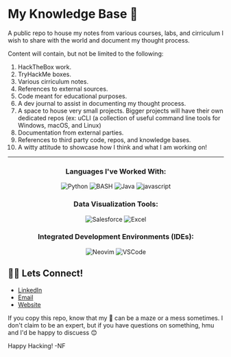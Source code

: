 # My Knowledge Base 🧠
A public repo to house my notes from various courses, labs, and cirriculum I wish to share with the world and document my thought process.

Content will contain, but not be limited to the following:
1. HackTheBox work.
2. TryHackMe boxes.
3. Various cirriculum notes.
4. References to external sources.
5. Code meant for educational purposes.
6. A dev journal to assist in documenting my thought process.
7. A space to house very small projects. Bigger projects will have their own dedicated repos (ex: uCLI (a collection of useful command line tools for Windows, macOS, and Linux)
8. Documentation from external parties.
9. References to third party code, repos, and knowledge bases.
10. A witty attitude to showcase how I think and what I am working on!

---

<p align="center">
<h3 align="center">Languages I've Worked With:</h3>
<p align="center">
    <img src="https://img.shields.io/badge/Python-3776AB?style=for-the-badge&logo=python&logoColor=white" alt="Python">
    <img src="https://img.shields.io/badge/BASH-13A13A?style=for-the-badge&logo=gnubash&logoColor=white" alt="BASH">
    <img src="https://img.shields.io/badge/Java-ED8B00?style=for-the-badge&logo=coffeescript&logoColor=white" alt="Java">
    <img src="https://img.shields.io/badge/JS-F7DF1E?style=for-the-badge&logo=javascript&logoColor=white" alt="javascript">
 
 
 
<p align="center">
<h3 align="center">Data Visualization Tools:</h3>
<p align="center">
    <img src="https://img.shields.io/badge/Salesforce-00A1E0?style=for-the-badge&logo=Salesforce&logoColor=white" alt="Salesforce">
    <img src="https://img.shields.io/badge/MS_Excel-217346?style=for-the-badge&logo=microsoftexcel&logoColor=white" alt="Excel">


<p align="center">
<h3 align="center">Integrated Development Environments (IDEs):</h3>
<p align="center">
    <img src="https://img.shields.io/badge/NeoVim-8A2BE2.svg?style=for-the-badge&logo=neovim&logoColor=white" alt="Neovim">
    <img src="https://img.shields.io/badge/VSCode-0078D4?style=for-the-badge&logo=visual%20studio%20code&logoColor=white" alt="VSCode">

## 🤙🏻 Lets Connect!
- [LinkedIn](https://www.linkedin.com/in/nicholas-friesen-046969169/)
- [Email](mailto:nfriesen26@gmail.com)
- [Website](https://nickyfr33ze.me/)


If you copy this repo, know that my 🧠 can be a maze or a mess sometimes. I don't claim to be an expert, but if you have questions on something, hmu and I'd be happy to discuess 😊

Happy Hacking!
-NF
